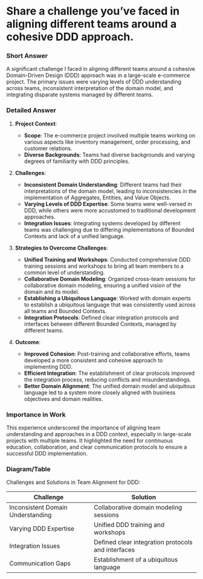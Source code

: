 # Share a challenge you’ve faced in aligning different teams around a cohesive DDD approach.

### Short Answer
A significant challenge I faced in aligning different teams around a cohesive Domain-Driven Design (DDD) approach was in a large-scale e-commerce project. The primary issues were varying levels of DDD understanding across teams, inconsistent interpretation of the domain model, and integrating disparate systems managed by different teams.

### Detailed Answer
1. **Project Context**:
    - **Scope**: The e-commerce project involved multiple teams working on various aspects like inventory management, order processing, and customer relations.
    - **Diverse Backgrounds**: Teams had diverse backgrounds and varying degrees of familiarity with DDD principles.

2. **Challenges**:
    - **Inconsistent Domain Understanding**: Different teams had their interpretations of the domain model, leading to inconsistencies in the implementation of Aggregates, Entities, and Value Objects.
    - **Varying Levels of DDD Expertise**: Some teams were well-versed in DDD, while others were more accustomed to traditional development approaches.
    - **Integration Issues**: Integrating systems developed by different teams was challenging due to differing implementations of Bounded Contexts and lack of a unified language.

3. **Strategies to Overcome Challenges**:
    - **Unified Training and Workshops**: Conducted comprehensive DDD training sessions and workshops to bring all team members to a common level of understanding.
    - **Collaborative Domain Modeling**: Organized cross-team sessions for collaborative domain modeling, ensuring a unified vision of the domain and its model.
    - **Establishing a Ubiquitous Language**: Worked with domain experts to establish a ubiquitous language that was consistently used across all teams and Bounded Contexts.
    - **Integration Protocols**: Defined clear integration protocols and interfaces between different Bounded Contexts, managed by different teams.

4. **Outcome**:
    - **Improved Cohesion**: Post-training and collaborative efforts, teams developed a more consistent and cohesive approach to implementing DDD.
    - **Efficient Integration**: The establishment of clear protocols improved the integration process, reducing conflicts and misunderstandings.
    - **Better Domain Alignment**: The unified domain model and ubiquitous language led to a system more closely aligned with business objectives and domain realities.

### Importance in Work
This experience underscored the importance of aligning team understanding and approaches in a DDD context, especially in large-scale projects with multiple teams. It highlighted the need for continuous education, collaboration, and clear communication protocols to ensure a successful DDD implementation.

### Diagram/Table
Challenges and Solutions in Team Alignment for DDD:

| Challenge                       | Solution                                       |
|---------------------------------|------------------------------------------------|
| Inconsistent Domain Understanding | Collaborative domain modeling sessions         |
| Varying DDD Expertise           | Unified DDD training and workshops             |
| Integration Issues              | Defined clear integration protocols and interfaces |
| Communication Gaps              | Establishment of a ubiquitous language         |